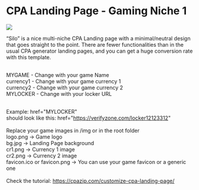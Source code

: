 # CPA Landing Page - Gaming Niche 1

<img src="https://i.imgur.com/9p2WSi3.png"/>
<br>

“Silo” is a nice multi-niche CPA Landing page with a minimal/neutral design that goes straight to the point. There are fewer functionalities than in the usual CPA generator landing pages, and you can get a huge conversion rate with this template.

<br>
MYGAME - Change with your game Name
<br>
currency1 - Change with your game currency 1
<br>
currency2 - Change with your game currency 2
<br>
MYLOCKER - Change with your locker URL
<br>
<br>

Example:
href="MYLOCKER"
<br>
should look like this:
href="https://verifyzone.com/locker12123312"
<br>
<br>
Replace your game images in /img or in the root folder
<br>
logo.png -> Game logo
<br>
bg.jpg -> Landing Page background
<br>
cr1.png -> Currency 1 image
<br>
cr2.png -> Currency 2 image
<br>
favicon.ico or favicon.png -> You can use your game favicon or a generic one
<br>
<br>
Check the tutorial: 
https://cpazip.com/customize-cpa-landing-page/
<br>
<br>
